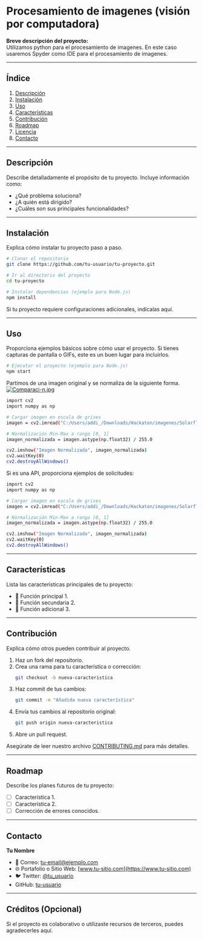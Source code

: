 # Procesamiento de imagenes (visión por computadora) 

**Breve descripción del proyecto:**  
Utilizamos python para el procesamiento de imagenes. En este caso usaremos Spyder como IDE para el procesamiento de imagenes.

---

## Índice

1. [Descripción](#descripción)
2. [Instalación](#instalación)
3. [Uso](#uso)
4. [Características](#características)
5. [Contribución](#contribución)
6. [Roadmap](#roadmap)
7. [Licencia](#licencia)
8. [Contacto](#contacto)

---

## Descripción

Describe detalladamente el propósito de tu proyecto. Incluye información como: 

- ¿Qué problema soluciona?
- ¿A quién está dirigido?
- ¿Cuáles son sus principales funcionalidades?

---

## Instalación

Explica cómo instalar tu proyecto paso a paso.

```bash
# Clonar el repositorio
git clone https://github.com/tu-usuario/tu-proyecto.git

# Ir al directorio del proyecto
cd tu-proyecto

# Instalar dependencias (ejemplo para Node.js)
npm install
```

Si tu proyecto requiere configuraciones adicionales, indícalas aquí.

---

## Uso

Proporciona ejemplos básicos sobre cómo usar el proyecto. Si tienes capturas de pantalla o GIFs, este es un buen lugar para incluirlos.

```bash
# Ejecutar el proyecto (ejemplo para Node.js)
npm start
```  
Partimos de una imagen original y se normaliza de la siguiente forma.  
[![Comparaci-n.jpg](https://i.postimg.cc/MG0jfzFn/Comparaci-n.jpg)](https://postimg.cc/t1TgLGyb)
```bash
import cv2
import numpy as np

# Cargar imagen en escala de grises
imagen = cv2.imread("C:/Users/addi_/Downloads/Hackaton/imagenes/Solarflare.jpg", cv2.IMREAD_GRAYSCALE)

# Normalización Min-Max a rango [0, 1]
imagen_normalizada = imagen.astype(np.float32) / 255.0

cv2.imshow("Imagen Normalizada", imagen_normalizada)
cv2.waitKey(0)
cv2.destroyAllWindows()
```
Si es una API, proporciona ejemplos de solicitudes:

```bash
import cv2
import numpy as np

# Cargar imagen en escala de grises
imagen = cv2.imread("C:/Users/addi_/Downloads/Hackaton/imagenes/Solarflare.jpg", cv2.IMREAD_GRAYSCALE)

# Normalización Min-Max a rango [0, 1]
imagen_normalizada = imagen.astype(np.float32) / 255.0

cv2.imshow("Imagen Normalizada", imagen_normalizada)
cv2.waitKey(0)
cv2.destroyAllWindows()
```

---

## Características

Lista las características principales de tu proyecto:

- 🚀 Función principal 1.
- 🔧 Función secundaria 2.
- 🌟 Función adicional 3.

---

## Contribución

Explica cómo otros pueden contribuir al proyecto.

1. Haz un fork del repositorio.
2. Crea una rama para tu característica o corrección:
   ```bash
   git checkout -b nueva-caracteristica
   ```
3. Haz commit de tus cambios:
   ```bash
   git commit -m "Añadida nueva característica"
   ```
4. Envía tus cambios al repositorio original:
   ```bash
   git push origin nueva-caracteristica
   ```
5. Abre un pull request.

Asegúrate de leer nuestro archivo [CONTRIBUTING.md](CONTRIBUTING.md) para más detalles.

---

## Roadmap

Describe los planes futuros de tu proyecto:

- [ ] Característica 1.
- [ ] Característica 2.
- [ ] Corrección de errores conocidos.

---

## Contacto

**Tu Nombre**  
- 📧 Correo: [tu-email@ejemplo.com](mailto:tu-email@ejemplo.com)  
- 🌐 Portafolio o Sitio Web: [www.tu-sitio.com](https://www.tu-sitio.com)  
- 🐦 Twitter: [@tu_usuario](https://twitter.com/tu_usuario)  
- GitHub: [tu-usuario](https://github.com/tu-usuario)

---

## Créditos (Opcional)

Si el proyecto es colaborativo o utilizaste recursos de terceros, puedes agradecerles aquí.
